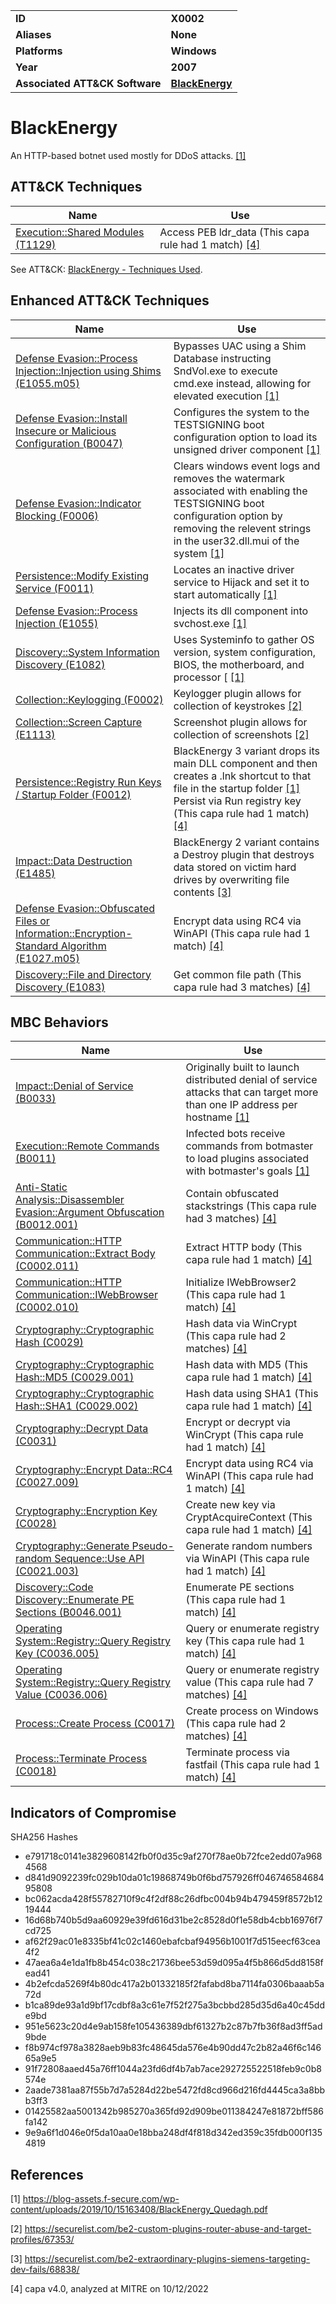 <table>
<tr>
<td><b>ID</b></td>
<td><b>X0002</b></td>
</tr>
<tr>
<td><b>Aliases</b></td>
<td><b>None</b></td>
</tr>
<tr>
<td><b>Platforms</b></td>
<td><b>Windows</b></td>
</tr>
<tr>
<td><b>Year</b></td>
<td><b>2007</b></td>
</tr>
<tr>
<td><b>Associated ATT&CK Software</b></td>
<td><b><a href="https://attack.mitre.org/software/S0089/">BlackEnergy</a></b></td>
</tr>
</table>


# BlackEnergy

An HTTP-based botnet used mostly for DDoS attacks. [[1]](#1)

## ATT&CK Techniques

|Name|Use|
|---|---|
|[Execution::Shared Modules (T1129)](https://attack.mitre.org/techniques/T1129)|Access PEB ldr_data (This capa rule had 1 match) [[4]](#4)|

See ATT&CK: [BlackEnergy - Techniques Used](https://attack.mitre.org/software/S0089/).

## Enhanced ATT&CK Techniques

|Name|Use|
|---|---|
|[Defense Evasion::Process Injection::Injection using Shims (E1055.m05)](../defense-evasion/process-injection.md)|Bypasses UAC using a Shim Database instructing SndVol.exe to execute cmd.exe instead, allowing for elevated execution  [[1]](#1) |
|[Defense Evasion::Install Insecure or Malicious Configuration (B0047)](../defense-evasion/install-insecure-or-malicious-configuration.md)|Configures the system to the TESTSIGNING boot configuration option to load its unsigned driver component [[1]](#1) |
|[Defense Evasion::Indicator Blocking (F0006)](../defense-evasion/indicator-blocking.md)|Clears windows event logs and removes the watermark associated with enabling the TESTSIGNING boot configuration option by removing the relevent strings in the user32.dll.mui of the system  [[1]](#1) |
|[Persistence::Modify Existing Service (F0011)](../persistence/modify-existing-service.md)|Locates an inactive driver service to Hijack and set it to start automatically [[1]](#1) |
|[Defense Evasion::Process Injection (E1055)](../defense-evasion/process-injection.md)|Injects its dll component into svchost.exe  [[1]](#1) |
|[Discovery::System Information Discovery (E1082)](../discovery/system-information-discovery.md)|Uses Systeminfo to gather OS version, system configuration, BIOS, the motherboard, and processor [ [[1]](#1) |
|[Collection::Keylogging (F0002)](../collection/keylogging.md)|Keylogger plugin allows for collection of keystrokes [[2]](#2) |
|[Collection::Screen Capture (E1113)](../collection/screen-capture.md)|Screenshot plugin allows for collection of screenshots  [[2]](#2) |
|[Persistence::Registry Run Keys / Startup Folder (F0012)](../persistence/registry-run-keys-startup-folder.md)|BlackEnergy 3 variant drops its main DLL component and then creates a .lnk shortcut to that file in the startup folder [[1]](#1) Persist via Run registry key (This capa rule had 1 match) [[4]](#4)|
|[Impact::Data Destruction (E1485)](../impact/data-destruction.md)|BlackEnergy 2 variant contains a Destroy plugin that destroys data stored on victim hard drives by overwriting file contents  [[3]](#3) |
|[Defense Evasion::Obfuscated Files or Information::Encryption-Standard Algorithm (E1027.m05)](../defense-evasion/obfuscated-files-or-information.md)|Encrypt data using RC4 via WinAPI (This capa rule had 1 match) [[4]](#4) |
|[Discovery::File and Directory Discovery (E1083)](../discovery/file-and-directory-discovery.md)|Get common file path (This capa rule had 3 matches) [[4]](#4) |

## MBC Behaviors

|Name|Use|
|---|---|
|[Impact::Denial of Service (B0033)](../impact/denial-of-service.md)|Originally built to launch distributed denial of service attacks that can target more than one IP address per hostname  [[1]](#1) |
|[Execution::Remote Commands (B0011)](../execution/remote-commands.md)|Infected bots receive commands from botmaster to load plugins associated with botmaster's goals [[1]](#1) |
|[Anti-Static Analysis::Disassembler Evasion::Argument Obfuscation (B0012.001)](../anti-static-analysis/disassembler-evasion.md)|Contain obfuscated stackstrings (This capa rule had 3 matches) [[4]](#4) |
|[Communication::HTTP Communication::Extract Body (C0002.011)](../micro-behaviors/communication/http-communication.md)|Extract HTTP body (This capa rule had 1 match) [[4]](#4) |
|[Communication::HTTP Communication::IWebBrowser (C0002.010)](../micro-behaviors/communication/http-communication.md)|Initialize IWebBrowser2 (This capa rule had 1 match) [[4]](#4) |
|[Cryptography::Cryptographic Hash (C0029)](../micro-behaviors/cryptography/cryptographic-hash.md)|Hash data via WinCrypt (This capa rule had 2 matches) [[4]](#4) |
|[Cryptography::Cryptographic Hash::MD5 (C0029.001)](../micro-behaviors/cryptography/cryptographic-hash.md)|Hash data with MD5 (This capa rule had 1 match) [[4]](#4) |
|[Cryptography::Cryptographic Hash::SHA1 (C0029.002)](../micro-behaviors/cryptography/cryptographic-hash.md)|Hash data using SHA1 (This capa rule had 1 match) [[4]](#4) |
|[Cryptography::Decrypt Data (C0031)](../micro-behaviors/cryptography/decrypt-data.md)|Encrypt or decrypt via WinCrypt (This capa rule had 1 match) [[4]](#4) |
|[Cryptography::Encrypt Data::RC4 (C0027.009)](../micro-behaviors/cryptography/encrypt-data.md)|Encrypt data using RC4 via WinAPI (This capa rule had 1 match) [[4]](#4) |
|[Cryptography::Encryption Key (C0028)](../micro-behaviors/cryptography/encryption-key.md)|Create new key via CryptAcquireContext (This capa rule had 1 match) [[4]](#4) |
|[Cryptography::Generate Pseudo-random Sequence::Use API (C0021.003)](../micro-behaviors/cryptography/generate-pseudorandom-sequence.md)|Generate random numbers via WinAPI (This capa rule had 1 match) [[4]](#4) |
|[Discovery::Code Discovery::Enumerate PE Sections (B0046.001)](../discovery/code-discovery.md)|Enumerate PE sections (This capa rule had 1 match) [[4]](#4) |
|[Operating System::Registry::Query Registry Key (C0036.005)](../micro-behaviors/operating-system/registry.md)|Query or enumerate registry key (This capa rule had 1 match) [[4]](#4) |
|[Operating System::Registry::Query Registry Value (C0036.006)](../micro-behaviors/operating-system/registry.md)|Query or enumerate registry value (This capa rule had 7 matches) [[4]](#4) |
|[Process::Create Process (C0017)](../micro-behaviors/process/create-process.md)|Create process on Windows (This capa rule had 2 matches) [[4]](#4) |
|[Process::Terminate Process (C0018)](../micro-behaviors/process/terminate-process.md)|Terminate process via fastfail (This capa rule had 1 match) [[4]](#4) |

## Indicators of Compromise

SHA256 Hashes
- e791718c0141e3829608142fb0f0d35c9af270f78ae0b72fce2edd07a9684568 
- d841d9092239fc029b10da01c19868749b0f6bd757926ff04674658468495808 
- bc062acda428f55782710f9c4f2df88c26dfbc004b94b479459f8572b1219444
- 16d68b740b5d9aa60929e39fd616d31be2c8528d0f1e58db4cbb16976f7cd725
- af62f29ac01e8335bf41c02c1460ebafcbaf94956b1001f7d515eecf63cea4f2
- 47aea6a4e1da1fb8b454c038c21736bee53d59d095a4f5b866d5dd8158fead41
- 4b2efcda5269f4b80dc417a2b01332185f2fafabd8ba7114fa0306baaab5a72d
- b1ca89de93a1d9bf17cdbf8a3c61e7f52f275a3bcbbd285d35d6a40c45dde9bd
- 951e5623c20d4e9ab158fe105436389dbf61327b2c87b7fb36f8ad3ff5ad9bde
- f8b974cf978a3828aeb9b83fc48645da576e4b90dd47c2b82a46f6c14665a9e5
- 91f72808aaed45a76ff1044a23fd6df4b7ab7ace292725522518feb9c0b8574e
- 2aade7381aa87f55b7d7a5284d22be5472fd8cd966d216fd4445ca3a8bbb3ff3 
- 01425582aa5001342b985270a365fd92d909be011384247e81872bff586fa142
- 9e9a6f1d046e0f5da10aa0e18bba248df4f818d342ed359c35fdb000f1354819

## References

<a name="1">[1]</a> https://blog-assets.f-secure.com/wp-content/uploads/2019/10/15163408/BlackEnergy_Quedagh.pdf

<a name="2">[2]</a> https://securelist.com/be2-custom-plugins-router-abuse-and-target-profiles/67353/

<a name="3">[3]</a> https://securelist.com/be2-extraordinary-plugins-siemens-targeting-dev-fails/68838/

<a name="4">[4]</a> capa v4.0, analyzed at MITRE on 10/12/2022

